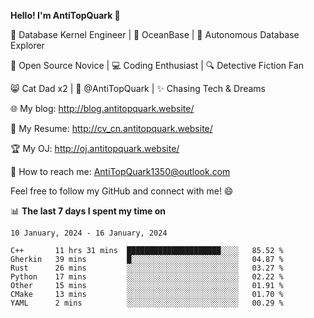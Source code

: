 
**Hello! I'm AntiTopQuark 👋**

🔧 Database Kernel Engineer | 🌊 OceanBase | 🤖 Autonomous Database Explorer

🌱 Open Source Novice | 💻 Coding Enthusiast | 🔍 Detective Fiction Fan

😸 Cat Dad x2 | 🎉 @AntiTopQuark | ✨ Chasing Tech & Dreams

🌐 My blog: http://blog.antitopquark.website/

📄 My Resume: http://cv_cn.antitopquark.website/

🏆 My OJ: http://oj.antitopquark.website/

📧 How to reach me: AntiTopQuark1350@outlook.com

Feel free to follow my GitHub and connect with me! 😄

📊 **The last 7 days I spent my time on** 

<!--START_SECTION:waka-->
```text
10 January, 2024 - 16 January, 2024

C++       11 hrs 31 mins  █████████████████████░░░░   85.52 % 
Gherkin   39 mins         █░░░░░░░░░░░░░░░░░░░░░░░░   04.87 % 
Rust      26 mins         ░░░░░░░░░░░░░░░░░░░░░░░░░   03.27 % 
Python    17 mins         ░░░░░░░░░░░░░░░░░░░░░░░░░   02.22 % 
Other     15 mins         ░░░░░░░░░░░░░░░░░░░░░░░░░   01.91 % 
CMake     13 mins         ░░░░░░░░░░░░░░░░░░░░░░░░░   01.70 % 
YAML      2 mins          ░░░░░░░░░░░░░░░░░░░░░░░░░   00.29 %
```
<!--END_SECTION:waka-->


